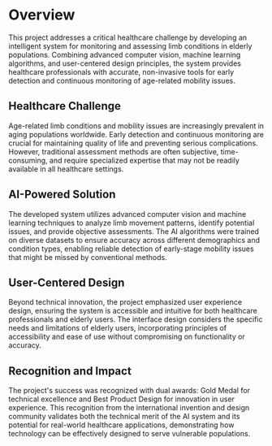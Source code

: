 # Overview

This project addresses a critical healthcare challenge by developing an intelligent system for monitoring and assessing limb conditions in elderly populations. Combining advanced computer vision, machine learning algorithms, and user-centered design principles, the system provides healthcare professionals with accurate, non-invasive tools for early detection and continuous monitoring of age-related mobility issues.

## Healthcare Challenge

Age-related limb conditions and mobility issues are increasingly prevalent in aging populations worldwide. Early detection and continuous monitoring are crucial for maintaining quality of life and preventing serious complications. However, traditional assessment methods are often subjective, time-consuming, and require specialized expertise that may not be readily available in all healthcare settings.

## AI-Powered Solution

The developed system utilizes advanced computer vision and machine learning techniques to analyze limb movement patterns, identify potential issues, and provide objective assessments. The AI algorithms were trained on diverse datasets to ensure accuracy across different demographics and condition types, enabling reliable detection of early-stage mobility issues that might be missed by conventional methods.

## User-Centered Design

Beyond technical innovation, the project emphasized user experience design, ensuring the system is accessible and intuitive for both healthcare professionals and elderly users. The interface design considers the specific needs and limitations of elderly users, incorporating principles of accessibility and ease of use without compromising on functionality or accuracy.

## Recognition and Impact

The project's success was recognized with dual awards: Gold Medal for technical excellence and Best Product Design for innovation in user experience. This recognition from the international invention and design community validates both the technical merit of the AI system and its potential for real-world healthcare applications, demonstrating how technology can be effectively designed to serve vulnerable populations.